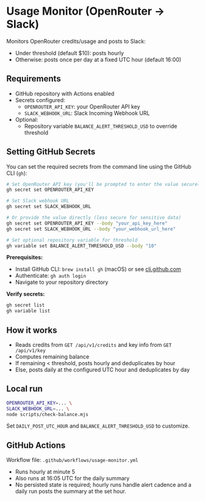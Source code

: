 # Usage Monitor (OpenRouter -> Slack)

Monitors OpenRouter credits/usage and posts to Slack:

- Under threshold (default $10): posts hourly
- Otherwise: posts once per day at a fixed UTC hour (default 16:00)

## Requirements

- GitHub repository with Actions enabled
- Secrets configured:
  - `OPENROUTER_API_KEY`: your OpenRouter API key
  - `SLACK_WEBHOOK_URL`: Slack Incoming Webhook URL
- Optional:
  - Repository variable `BALANCE_ALERT_THRESHOLD_USD` to override threshold

## Setting GitHub Secrets

You can set the required secrets from the command line using the GitHub CLI (`gh`):

```bash
# Set OpenRouter API key (you'll be prompted to enter the value securely)
gh secret set OPENROUTER_API_KEY

# Set Slack webhook URL
gh secret set SLACK_WEBHOOK_URL

# Or provide the value directly (less secure for sensitive data)
gh secret set OPENROUTER_API_KEY --body "your_api_key_here"
gh secret set SLACK_WEBHOOK_URL --body "your_webhook_url_here"

# Set optional repository variable for threshold
gh variable set BALANCE_ALERT_THRESHOLD_USD --body "10"
```

**Prerequisites:**
- Install GitHub CLI: `brew install gh` (macOS) or see [cli.github.com](https://cli.github.com)
- Authenticate: `gh auth login`
- Navigate to your repository directory

**Verify secrets:**
```bash
gh secret list
gh variable list
```

## How it works

- Reads credits from `GET /api/v1/credits` and key info from `GET /api/v1/key`
- Computes remaining balance
- If remaining < threshold, posts hourly and deduplicates by hour
- Else, posts daily at the configured UTC hour and deduplicates by day

## Local run

```bash
OPENROUTER_API_KEY=... \
SLACK_WEBHOOK_URL=... \
node scripts/check-balance.mjs
```

Set `DAILY_POST_UTC_HOUR` and `BALANCE_ALERT_THRESHOLD_USD` to customize.

## GitHub Actions

Workflow file: `.github/workflows/usage-monitor.yml`
- Runs hourly at minute 5
- Also runs at 16:05 UTC for the daily summary
- No persisted state is required; hourly runs handle alert cadence and a daily run posts the summary at the set hour.
